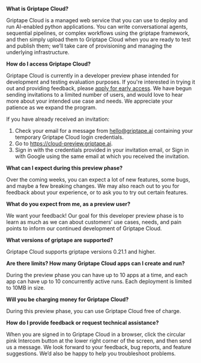 **What is Griptape Cloud?**

Griptape Cloud is a managed web service that you can use to deploy and run AI-enabled python applications. You can write conversational agents, sequential pipelines, or complex workflows using the griptape framework, and then simply upload them to Griptape Cloud when you are ready to test and publish them; we’ll take care of provisioning and managing the underlying infrastructure.

**How do I access Griptape Cloud?**

Griptape Cloud is currently in a developer preview phase intended for development and testing evaluation purposes. If you're interested in trying it out and providing feedback, please [apply for early access](https://webforms.pipedrive.com/f/6k34Wv0Ye9456wvshJGnCrbj9UIEIZ2GJsHIbsif4kN0IaR1OnOXhbstBF0qspJL2j). We have begun sending invitations to a limited number of users, and would love to hear more about your intended use case and needs. We appreciate your patience as we expand the program.

If you have already received an invitation:

1. Check your email for a message from hello@griptape.ai containing your temporary Griptape Cloud login credentials.
2. Go to https://cloud-preview.griptape.ai.
3. Sign in with the credentials provided in your invitation email, or Sign in with Google using the same email at which you received the invitation.

**What can I expect during this preview phase?**

Over the coming weeks, you can expect a lot of new features, some bugs, and maybe a few breaking changes. We may also reach out to you for feedback about your experience, or to ask you to try out certain features.

**What do you expect from me, as a preview user?**

We want your feedback! Our goal for this developer preview phase is to learn as much as we can about customers’ use cases, needs, and pain points to inform our continued development of Griptape Cloud.

**What versions of griptape are supported?**

Griptape Cloud supports griptape versions 0.21.1 and higher.

**Are there limits? How many Griptape Cloud apps can I create and run?**

During the preview phase you can have up to 10 apps at a time, and each app can have up to 10 concurrently active runs. Each deployment is limited to 10MB in size.

**Will you be charging money for Griptape Cloud?**

During this preview phase, you can use Griptape Cloud free of charge.

**How do I provide feedback or request technical assistance?**

When you are signed in to Griptape Cloud in a browser, click the circular pink Intercom button at the lower right corner of the screen, and then send us a message. We look forward to your feedback, bug reports, and feature suggestions. We’d also be happy to help you troubleshoot problems.
